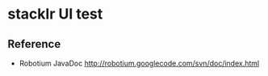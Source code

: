 stacklr UI test
===============

Reference
---------
* Robotium JavaDoc
  http://robotium.googlecode.com/svn/doc/index.html
